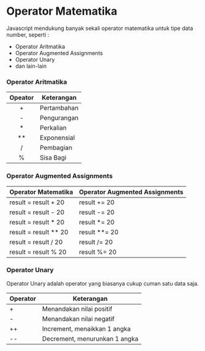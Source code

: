 # Operator Matematika

Javascript mendukung banyak sekali operator matematika untuk tipe data number,
seperti :

- Operator Aritmatika
- Operator Augmented Assignments
- Operator Unary
- dan lain-lain

### Operator Aritmatika

| Opeator | Keterangan  |
| :-----: | ----------- |
|    +    | Pertambahan |
|    -    | Pengurangan |
|   \*    | Perkalian   |
|  \*\*   | Exponensial |
|    /    | Pembagian   |
|    %    | Sisa Bagi   |

### Operator Augmented Assignments

| Operator Matematika     | Operator Augmented Assignments |
| ----------------------- | ------------------------------ |
| result = result + 20    | result += 20                   |
| result = result - 20    | result -= 20                   |
| result = result \* 20   | result \*= 20                  |
| result = result \*\* 20 | result \*\*= 20                |
| result = result / 20    | result /= 20                   |
| result = result % 20    | result %= 20                   |

### Operator Unary

Operator Unary adalah operator yang biasanya cukup cuman satu data saja.

| Operator | Keterangan                    |
| -------- | ----------------------------- |
| +        | Menandakan nilai positif      |
| \-       | Menandakan nilai negatif      |
| ++       | Increment, menaikkan 1 angka  |
| \--      | Decrement, menurunkan 1 angka |
